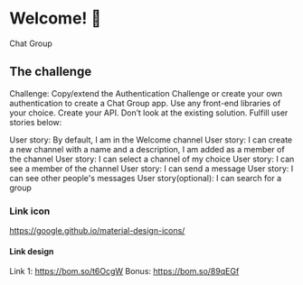 # Welcome! 👋

Chat Group

## The challenge

Challenge: Copy/extend the Authentication Challenge or create your own authentication to create a Chat Group app. Use any front-end libraries of your choice. Create your API. Don’t look at the existing solution. Fulfill user stories below:

User story: By default, I am in the Welcome channel
User story: I can create a new channel with a name and a description, I am added as a member of the channel
User story: I can select a channel of my choice
User story: I can see a member of the channel
User story: I can send a message
User story: I can see other people's messages
User story(optional): I can search for a group

### Link icon

https://google.github.io/material-design-icons/

#### Link design

Link 1: https://bom.so/t6OcgW
Bonus: https://bom.so/89qEGf
